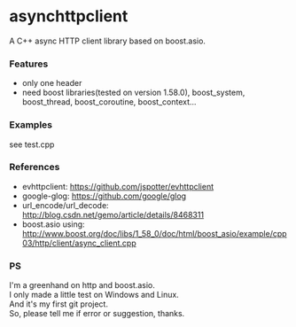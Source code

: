 # asynchttpclient

A C++ async HTTP client library based on boost.asio.

### Features

* only one header
* need boost libraries(tested on version 1.58.0), boost_system, boost_thread, boost_coroutine, boost_context...

### Examples

see test.cpp

### References

* evhttpclient: https://github.com/jspotter/evhttpclient
* google-glog: https://github.com/google/glog
* url_encode/url_decode: http://blog.csdn.net/gemo/article/details/8468311
* boost.asio using: http://www.boost.org/doc/libs/1_58_0/doc/html/boost_asio/example/cpp03/http/client/async_client.cpp

### PS

I'm a greenhand on http and boost.asio.  
I only made a little test on Windows and Linux.  
And it's my first git project.  
So, please tell me if error or suggestion, thanks.  



